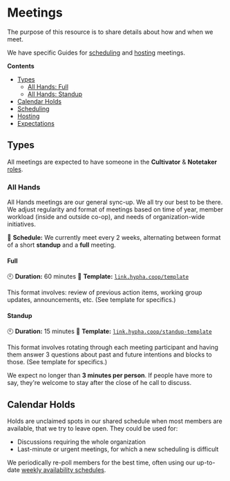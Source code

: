 # Meetings

The purpose of this resource is to share details about how and when we
meet.

We have specific Guides for [scheduling][scheduling] and
[hosting][hosting] meetings.

**Contents**

- [Types](#types)
  - [All Hands: Full](#all-hands-full)
  - [All Hands: Standup](#all-hands-standup)
- [Calendar Holds](#calendar-holds)
- [Scheduling](#scheduling)
- [Hosting](#hosting)
- [Expectations](#expectations)

## Types

All meetings are expected to have someone in the **Cultivator** &
**Notetaker** [roles](/roles.md).

### All Hands

All Hands meetings are our general sync-up. We all try our best to be
there. We adjust regularity and format of meetings based on time of
year, member workload (inside and outside co-op), and needs of
organization-wide initiatives.

:calendar: **Schedule:** We currently meet every 2 weeks, alternating between
format of a short **standup** and a **full** meeting.

#### Full
:clock10: **Duration:** 60 minutes
:memo: **Template:** [`link.hypha.coop/template`](https://link.hypha.coop/template)

This format involves: review of previous action items, working group
updates, announcements, etc. (See template for specifics.)

#### Standup
:clock10: **Duration:** 15 minutes
:memo: **Template:** [`link.hypha.coop/standup-template`](https://link.hypha.coop/standup-template)

This format involves rotating through each meeting participant and
having them answer 3 questions about past and future intentions and
blocks to those. (See template for specifics.)

We expect no longer than **3 minutes per person**. If people have more
to say, they're welcome to stay after the close of he call to discuss.

## Calendar Holds

Holds are unclaimed spots in our shared schedule when most members are
available, that we try to leave open. They could be used for:

- Discussions requiring the whole organization
- Last-minute or urgent meetings, for which a new scheduling is
  difficult

We periodically re-poll members for the best time, often using our
up-to-date [weekly availability schedules][schedules].

   [scheduling]: /guides.md#scheduling-a-meeting
   [hosting]: /guides.md#hosting-a-meeting
   [availability]: https://link.hypha.coop/availability
   [schedules]: https://link.hypha.coop/schedules
   [meetings]: https://link.hypha.coop/meetings
   [template]: https://link.hypha.coop/template
